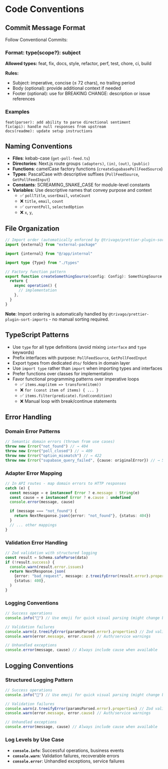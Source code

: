 # Code Conventions

## Commit Message Format

Follow Conventional Commits:

### Format: type(scope?): subject

**Allowed types:** feat, fix, docs, style, refactor, perf, test, chore, ci, build

**Rules:**

- Subject: imperative, concise (≤ 72 chars), no trailing period
- Body (optional): provide additional context if needed
- Footer (optional): use for BREAKING CHANGE: description or issue references

### Examples

```
feat(parser): add ability to parse directional sentiment
fix(api): handle null responses from upstream
docs(readme): update setup instructions
```

## Naming Conventions

- **Files**: kebab-case (`get-poll-feed.ts`)
- **Directories**: Next.js route groups `(adapters)`, `(in)`, `(out)`, `(public)`
- **Functions**: camelCase factory functions (`createSupabasePollFeedSource`)
- **Types**: PascalCase with descriptive suffixes (`PollFeedSource`, `GetPollFeedInput`)
- **Constants**: SCREAMING_SNAKE_CASE for module-level constants
- **Variables**: Use descriptive names that convey purpose and context
  - ✅ `pollTitle`, `userEmail`, `voteCount`
  - ❌ `title`, `email`, `count`
  - ✅ `currentPoll`, `selectedOption`
  - ❌ `x`, `y`,

## File Organization

```typescript
// Import order (automatically enforced by @trivago/prettier-plugin-sort-imports)
import {external} from "external-package"

import {internal} from "@/app/internal"

import type {Type} from "./types"

// Factory function pattern
export function createSomethingSource(config: Config): SomethingSource {
  return {
    async operation() {
      // implementation
    },
  }
}
```

**Note**: Import ordering is automatically handled by `@trivago/prettier-plugin-sort-imports` - no manual sorting required.

## TypeScript Patterns

- Use `type` for all type definitions (avoid mixing `interface` and `type` keywords)
- Prefix interfaces with purpose: `PollFeedSource`, `GetPollFeedInput`
- Export types from dedicated `dto/` folders in domain layer
- Use `import type` rather than `import` when importing types and interfaces
- Prefer functions over classes for implementation
- Favor functional programming patterns over imperative loops
  - ✅ `items.map(item => transform(item))`
  - ❌ `for (const item of items) { ... }`
  - ✅ `items.filter(predicate).find(condition)`
  - ❌ Manual loop with break/continue statements

## Error Handling

### Domain Error Patterns

```typescript
// Semantic domain errors (thrown from use cases)
throw new Error("not_found") // → 404
throw new Error("poll_closed") // → 409
throw new Error("option_mismatch") // → 422
throw new Error("supabase_query_failed", {cause: originalError}) // → 503
```

### Adapter Error Mapping

```typescript
// In API routes - map domain errors to HTTP responses
catch (e) {
  const message = e instanceof Error ? e.message : String(e)
  const cause = e instanceof Error ? e.cause : undefined
  console.error(message, cause)

  if (message === "not_found") {
    return NextResponse.json({error: "not_found"}, {status: 404})
  }
  // ... other mappings
}
```

### Validation Error Handling

```typescript
// Zod validation with structured logging
const result = Schema.safeParse(data)
if (!result.success) {
  console.warn(result.error.issues)
  return NextResponse.json(
    {error: "bad_request", message: z.treeifyError(result.error).properties},
    {status: 400},
  )
}
```

### Logging Conventions

```typescript
// Success operations
console.info("🎉") // Use emoji for quick visual parsing (might change before the launch)

// Validation failures
console.warn(z.treeifyError(paramsParsed.error).properties) // Zod validation errors
console.warn(error.message, error.cause) // Auth/service warnings

// Unhandled exceptions
console.error(message, cause) // Always include cause when available
```

## Logging Conventions

### Structured Logging Pattern

```typescript
// Success operations
console.info("🎉") // Use emoji for quick visual parsing (might change before the launch)

// Validation failures
console.warn(z.treeifyError(paramsParsed.error).properties) // Zod validation errors
console.warn(error.message, error.cause) // Auth/service warnings

// Unhandled exceptions
console.error(message, cause) // Always include cause when available
```

### Log Levels by Use Case

- **`console.info`**: Successful operations, business events
- **`console.warn`**: Validation failures, recoverable errors
- **`console.error`**: Unhandled exceptions, service failures
